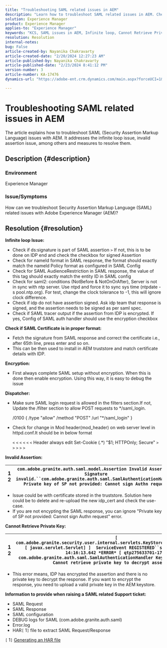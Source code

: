 ```yaml
---
title: "Troubleshooting SAML related issues in AEM"
description: "Learn how to troubleshoot SAML related issues in AEM. Check for the infinite loop issue and if the SAML certificate is in proper format."
solution: Experience Manager
product: Experience Manager
applies-to: "Experience Manager"
keywords: "KCS, SAML issues in AEM, Infinite loop, Cannot Retrieve Private Key, HAR1 file, SAML Request, DEBUG logs for SAML, com.adobe.granite.auth.saml, experience manager"
resolution: Resolution
internal-notes: 
bug: False
article-created-by: Nayanika Chakravarty
article-created-date: "2/20/2024 12:27:23 AM"
article-published-by: Nayanika Chakravarty
article-published-date: "2/23/2024 8:41:12 PM"
version-number: 3
article-number: KA-17476
dynamics-url: "https://adobe-ent.crm.dynamics.com/main.aspx?forceUCI=1&pagetype=entityrecord&etn=knowledgearticle&id=c34ad2cd-86cf-ee11-9079-6045bd006239"

---
```

# Troubleshooting SAML related issues in AEM


The article explains how to troubleshoot SAML (Security Assertion Markup Language) issues with AEM. It addresses the infinite loop issue, invalid assertion issue, among others and measures to resolve them.

## Description {#description}


### <b>Environment</b>

Experience Manager



### <b>Issue/Symptoms</b>

How can we troubleshoot Security Assertion Markup Language (SAML) related issues with Adobe Experience Manager (AEM)?


## Resolution {#resolution}


<b>Infinite loop Issue:</b>

- Check if ds:signature is part of SAML assertion `>`  If not, this is to be done on IDP end and check the checkbox for signed Assertion
- Check for nameId format in SAML response, the format should exactly match the nameId Policy format as configured in SAML Config
- Check for SAML AudienceRestriction in SAML response, the value of this tag should exactly match the entity ID in SAML config
- Check for saml2: conditions (NotBefore & NotOnOrAfter), Server is not in sync with ntp server. Use ntpd and force it to sync sys time (ntpdate -s pool.ntp.org). For test, change the clock tolerance to -1, this will ignore clock difference.
- Check if idp do not have assertion signed. Ask idp team that response is signed, and the assertion needs to be signed as per saml spec.
- Check if SAML tracer output if the assertion from IDP is encrypted. If yes, Config of SAML auth handler should use the encryption checkbox


<b>Check if SAML Certificate is in proper format:</b>

- Fetch the signature from SAML response and correct the certificate i.e., after 65th line, press enter and so on.
- This can be then used to install in AEM truststore and match certificate details with IDP.


<b>Encryption:</b>

- First always complete SAML setup without encryption. When this is done then enable encryption. Using this way, it is easy to debug the issue


<b>Dispatcher:</b>

- Make sure SAML login request is allowed in the filters section.If not, Update the /filter section to allow POST requests to \*/saml_login.

    

    /0100 { /type "allow" /method "POST" /url "\*/saml_login" }


- Check for change in Mod header(mod_header) on web server level in httpd.conf.It should be in below format

    `<` `<` `<` `<` `<` `<`  Header always edit Set-Cookie (.\*) "$1; HTTPOnly; Secure" `>` `>` `>` `>` `>`


<b>Invalid Assertion:</b>


|   1<br>  2   | `com.adobe.granite.auth.saml.model.Assertion Invalid Assertion: Signature invalid.``com.adobe.granite.auth.saml.SamlAuthenticationHandler Private key of SP not provided: Cannot sign Authn request` |
| --- | --- |


- Issue could be with certificate stored in the truststore. Solution here could be to delete and re-upload the new idp_cert and check the use-case.
- If you are not encypting the SAML response, you can ignore "Private key of SP not provided: Cannot sign Authn request" error.


<b>Cannot Retrieve Private Key:</b>


|   1<br>  2   | `[ com.adobe.granite.security.user.internal.servlets.KeyStoreManagingServlet,1121, [ javax.servlet.Servlet] ]  ServiceEvent REGISTERED``saml.log:27.01.2019 14:16:13.642 *ERROR* [ qtp275633701-179]  com.adobe.granite.auth.saml.SamlAuthenticationHandler KeyStore uninitialized. Cannot retrieve private key to decrypt assertions.` |
| --- | --- |


- This error means, IDP has encrypted the assertion and there is no private key to decrypt the response. If you want to encrypt the response, you need to upload a valid private key in the AEM keystore.


<b>Information to provide when raising a SAML related Support ticket:</b>

- SAML Request
- SAML Response
- SAML configuration
- DEBUG logs for SAML (com.adobe.granite.auth.saml)
- Error.log
- HAR`[` 1`]`  file to extract SAML Request/Response


`[` 1`]`  [Generating an HAR file](https://help.tenderapp.com/kb/troubleshooting-your-tender-site/generating-an-har-file)
